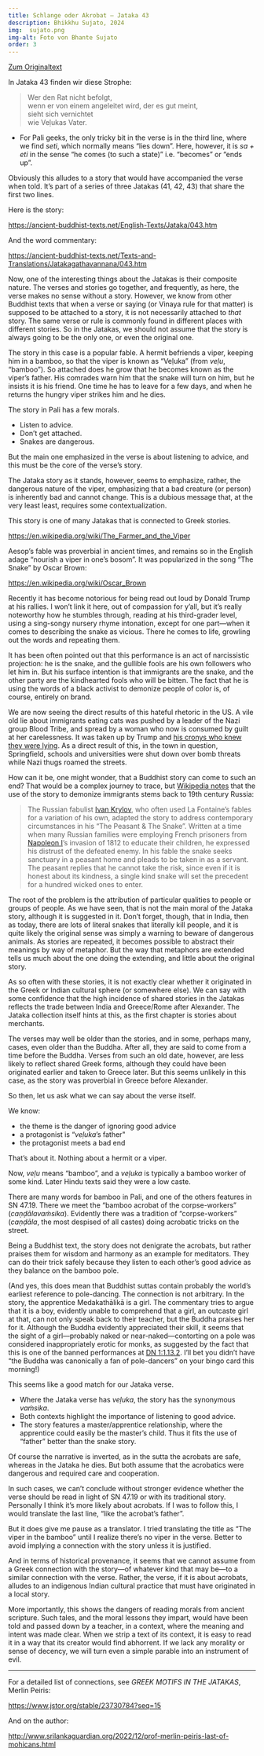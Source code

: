 ```yaml
---
title: Schlange oder Akrobat – Jataka 43
description: Bhikkhu Sujato, 2024
img:  sujato.png
img-alt: Foto von Bhante Sujato
order: 3
---
```


[Zum Originaltext](https://discourse.suttacentral.net/t/the-snake-or-the-acrobat-jataka-43/35978)

In Jataka 43 finden wir diese Strophe:

> Wer den Rat nicht befolgt,  
> wenn er von einem angeleitet wird, der es gut meint,  
> sieht sich vernichtet  
> wie  Veḷukas Vater.

* For Pali geeks, the only tricky bit in the verse is in the third line, where we find *seti*, which normally means “lies down”. Here, however, it is *sa + eti* in the sense “he comes (to such a state)” i.e. “becomes” or “ends up”.

Obviously this alludes to a story that would have accompanied the verse when told. It’s part of a series of three Jatakas (41, 42, 43) that share the first two lines.

Here is the story:

[https://ancient-buddhist-texts.net/English-Texts/Jataka/043.htm ](https://ancient-buddhist-texts.net/English-Texts/Jataka/043.htm)

And the word commentary:

https://ancient-buddhist-texts.net/Texts-and-Translations/Jatakagathavannana/043.htm

Now, one of the interesting things about the Jatakas is their composite nature. The verses and stories go together, and frequently, as here, the verse makes no sense without a story. However, we know from other Buddhist texts that when a verse or saying (or Vinaya rule for that matter) is supposed to be attached to a story, it is not necessarily attached to *that* story. The same verse or rule is commonly found in different places with different stories. So in the Jatakas, we should not assume that the story is always going to be the only one, or even the original one.

The story in this case is a popular fable. A hermit befriends a viper, keeping him in a bamboo, so that the viper is known as “Veḷuka” (from *veḷu*, “bamboo”). So attached does he grow that he becomes known as the viper’s father. His comrades warn him that the snake will turn on him, but he insists it is his friend. One time he has to leave for a few days, and when he returns the hungry viper strikes him and he dies.

The story in Pali has a few morals.

* Listen to advice.
* Don’t get attached.
* Snakes are dangerous.

But the main one emphasized in the verse is about listening to advice, and this must be the core of the verse’s story.

The Jataka story as it stands, however, seems to emphasize, rather, the dangerous nature of the viper, emphasizing that a bad creature (or person) is inherently bad and cannot change. This is a dubious message that, at the very least least, requires some contextualization.

This story is one of many Jatakas that is connected to Greek stories.

https://en.wikipedia.org/wiki/The_Farmer_and_the_Viper

Aesop’s fable was proverbial in ancient times, and remains so in the English adage “nourish a viper in one’s bosom”. It was popularized in the song “The Snake” by Oscar Brown:

https://en.wikipedia.org/wiki/Oscar_Brown

Recently it has become notorious for being read out loud by Donald Trump at his rallies. I won’t link it here, out of compassion for y’all, but it’s really noteworthy how he stumbles through, reading at his third-grader level, using a sing-songy nursery rhyme intonation, except for one part—when it comes to describing the snake as vicious. There he comes to life, growling out the words and repeating them.

It has been often pointed out that this performance is an act of narcissistic projection: he is the snake, and the gullible fools are his own followers who let him in. But his surface intention is that immigrants are the snake, and the other party are the kindhearted fools who will be bitten. The fact that he is using the words of a black activist to demonize people of color is, of course, entirely on brand.

We are now seeing the direct results of this hateful rhetoric in the US. A vile old lie about immigrants eating cats was pushed by a leader of the Nazi group Blood Tribe, and spread by a woman who now is consumed by guilt at her carelessness. It was taken up by Trump and [his cronys who knew they were lying](https://x.com/MikeNellis/status/1835324106037772655). As a direct result of this, in the town in question, Springfield, schools and universities were shut down over bomb threats while Nazi thugs roamed the streets.

How can it be, one might wonder, that a Buddhist story can come to such an end? That would be a complex journey to trace, but [Wikipedia notes](https://en.wikipedia.org/wiki/The_Farmer_and_the_Viper#Variations_on_a_theme) that the use of the story to demonize immigrants stems back to 19th century Russia:

> The Russian fabulist [Ivan Krylov](https://en.wikipedia.org/wiki/Ivan_Krylov), who often used La Fontaine’s fables for a variation of his own, adapted the story to address contemporary circumstances in his “The Peasant & The Snake”. Written at a time when many Russian families were employing French prisoners from [Napoleon I](https://en.wikipedia.org/wiki/Napoleon_I)’s invasion of 1812 to educate their children, he expressed his distrust of the defeated enemy. In his fable the snake seeks sanctuary in a peasant home and pleads to be taken in as a servant. The peasant replies that he cannot take the risk, since even if it is honest about its kindness, a single kind snake will set the precedent for a hundred wicked ones to enter.

The root of the problem is the attribution of particular qualities to people or groups of people. As we have seen, that is not the main moral of the Jataka story, although it is suggested in it. Don’t forget, though, that in India, then as today, there are lots of literal snakes that literally kill people, and it is quite likely the original sense was simply a warning to beware of dangerous animals. As stories are repeated, it becomes possible to abstract their meanings by way of metaphor. But the way that metaphors are extended tells us much about the one doing the extending, and little about the original story.

As so often with these stories, it is not exactly clear whether it originated in the Greek or Indian cultural sphere (or somewhere else). We can say with some confidence that the high incidence of shared stories in the Jatakas reflects the trade between India and Greece/Rome after Alexander. The Jataka collection itself hints at this, as the first chapter is stories about merchants.

The verses may well be older than the stories, and in some, perhaps many, cases, even older than the Buddha. After all, they are said to come from a time before the Buddha. Verses from such an old date, however, are less likely to reflect shared Greek forms, although they could have been originated earlier and taken to Greece later. But this seems unlikely in this case, as the story was proverbial in Greece before Alexander.

So then, let us ask what we can say about the verse itself.

We know:

* the theme is the danger of ignoring good advice
* a protagonist is “*veḷuka*’s father"
* the protagonist meets a bad end

That’s about it. Nothing about a hermit or a viper.

Now, *veḷu* means “bamboo”, and a *veḷuka* is typically a bamboo worker of some kind. Later Hindu texts said they were a low caste.

There are many words for bamboo in Pali, and one of the others features in SN 47.19. There we meet the “bamboo acrobat of the corpse-workers” (*caṇḍālavaṁsika*). Evidently there was a tradition of “corpse-workers” (*caṇḍāla*, the most despised of all castes) doing acrobatic tricks on the street.

Being a Buddhist text, the story does not denigrate the acrobats, but rather praises them for wisdom and harmony as an example for meditators. They can do their trick safely because they listen to each other’s good advice as they balance on the bamboo pole.

(And yes, this does mean that Buddhist suttas contain probably the world’s earliest reference to pole-dancing. The connection is not arbitrary. In the story, the apprentice Medakathālikā is a girl. The commentary tries to argue that it is a boy, evidently unable to comprehend that a girl, an outcaste girl at that, can not only speak back to their teacher, but the Buddha praises her for it. Although the Buddha evidently appreciated their skill, it seems that the sight of a girl—probably naked or near-naked—contorting on a pole was considered inappropriately erotic for monks, as suggested by the fact that this is one of the banned performances at [DN 1:1.13.2](https://suttacentral.net/dn1/en/sujato#dn1:1.13.2). I’ll bet you didn’t have “the Buddha was canonically a fan of pole-dancers” on your bingo card this morning!)

This seems like a good match for our Jataka verse.

* Where the Jataka verse has *veḷuka*, the story has the synonymous *vaṁsika*.
* Both contexts highlight the importance of listening to good advice.
* The story features a master/apprentice relationship, where the apprentice could easily be the master’s child. Thus it fits the use of “father” better than the snake story.

Of course the narrative is inverted, as in the sutta the acrobats are safe, whereas in the Jataka he dies. But both assume that the acrobatics were dangerous and required care and cooperation.

In such cases, we can’t conclude without stronger evidence whether the verse should be read in light of SN 47.19 or with its traditional story. Personally I think it’s more likely about acrobats. If I was to follow this, I would translate the last line, “like the acrobat’s father”.

But it does give me pause as a translator. I tried translating the title as “The viper in the bamboo” until I realize there’s no viper in the verse. Better to avoid implying a connection with the story unless it is justified.

And in terms of historical provenance, it seems that we cannot assume from a Greek connection with the story—of whatever kind that may be—to a similar connection with the verse. Rather, the verse, if it is about acrobats, alludes to an indigenous Indian cultural practice that must have originated in a local story.

More importantly, this shows the dangers of reading morals from ancient scripture. Such tales, and the moral lessons they impart, would have been told and passed down by a teacher, in a context, where the meaning and intent was made clear. When we strip a text of its context, it is easy to read it in a way that its creator would find abhorrent. If we lack any morality or sense of decency, we will turn even a simple parable into an instrument of evil.

---

For a detailed list of connections, see *GREEK MOTIFS IN THE JATAKAS*, Merlin Peiris:

[https://www.jstor.org/stable/23730784?seq=15 ](https://www.jstor.org/stable/23730784?seq=15)

And on the author:

http://www.srilankaguardian.org/2022/12/prof-merlin-peiris-last-of-mohicans.html


